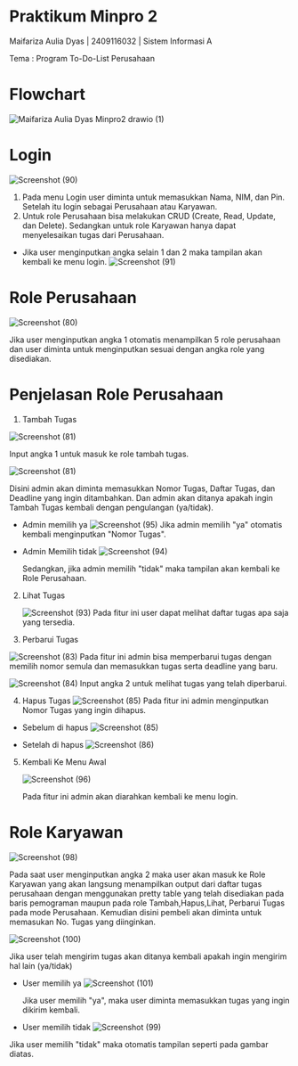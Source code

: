 # Praktikum Minpro 2
Maifariza Aulia Dyas | 2409116032 | Sistem Informasi A

Tema : Program To-Do-List Perusahaan 

# Flowchart
![Maifariza Aulia Dyas Minpro2 drawio (1)](https://github.com/user-attachments/assets/1ca403cc-00a5-4c88-8811-70d244f13617)

# Login
![Screenshot (90)](https://github.com/user-attachments/assets/5f66a81a-50df-427a-a2b4-695a58aa028a)


1. Pada menu Login user diminta untuk memasukkan Nama, NIM, dan Pin. Setelah itu login sebagai Perusahaan atau Karyawan.
2. Untuk role Perusahaan bisa melakukan CRUD (Create, Read, Update, dan Delete).
Sedangkan untuk role Karyawan hanya dapat menyelesaikan tugas dari Perusahaan.
* Jika user menginputkan angka selain 1 dan 2 maka tampilan akan kembali ke menu login.
  ![Screenshot (91)](https://github.com/user-attachments/assets/10bf6b52-8609-4998-826f-73ac5a311dbe)


# Role Perusahaan 
![Screenshot (80)](https://github.com/user-attachments/assets/85ba982b-ab34-4cfb-a8ad-e8f319f32a8c)

Jika user menginputkan angka 1 otomatis menampilkan 5 role perusahaan dan user diminta untuk menginputkan sesuai dengan angka role yang disediakan.


# Penjelasan Role Perusahaan
1. Tambah Tugas
   
![Screenshot (81)](https://github.com/user-attachments/assets/94ade6ff-8686-4e32-9191-4bcf2017bed3)

Input angka 1 untuk masuk ke role tambah tugas.

![Screenshot (81)](https://github.com/user-attachments/assets/764dd48c-5d82-404c-8831-3292c1f2d29d)

Disini admin akan diminta memasukkan Nomor Tugas, Daftar Tugas, dan Deadline yang ingin ditambahkan. Dan admin akan ditanya apakah ingin Tambah Tugas kembali dengan pengulangan (ya/tidak).

* Admin memilih ya
![Screenshot (95)](https://github.com/user-attachments/assets/7b740f05-3767-47ae-ab0c-0cf65912d753)
Jika admin memilih "ya" otomatis kembali menginputkan "Nomor Tugas".

* Admin Memilih tidak
  ![Screenshot (94)](https://github.com/user-attachments/assets/5d51401d-c15d-46c6-bc73-d625476386eb)
  
  Sedangkan, jika admin memilih "tidak" maka tampilan akan kembali ke Role Perusahaan.

2. Lihat Tugas
   
   ![Screenshot (93)](https://github.com/user-attachments/assets/8ff0d6bf-9cb2-4fdb-af0e-06b5f29b2a88)
   Pada fitur ini user dapat melihat daftar tugas apa saja yang tersedia.

4. Perbarui Tugas
   
  ![Screenshot (83)](https://github.com/user-attachments/assets/ca2a3486-213a-4f43-afed-0fae8d91616a)
Pada fitur ini admin bisa memperbarui tugas dengan memilih nomor semula dan memasukkan tugas serta deadline yang baru.

![Screenshot (84)](https://github.com/user-attachments/assets/6303ded8-a9f1-4e5d-bde0-f6ae7a08756d)
Input angka 2 untuk melihat tugas yang telah diperbarui.

4. Hapus Tugas
   ![Screenshot (85)](https://github.com/user-attachments/assets/08a3c983-c2c1-44f4-b004-1a8b4a7dc36d)
   Pada fitur ini admin menginputkan Nomor Tugas yang ingin dihapus.
   
* Sebelum di hapus
    ![Screenshot (85)](https://github.com/user-attachments/assets/49935bf6-1b53-4383-aab9-168bd4b26694)

* Setelah di hapus
![Screenshot (86)](https://github.com/user-attachments/assets/46a8ed5d-2124-46ca-8c0c-8a19004a5bd1)

5. Kembali Ke Menu Awal
   
   ![Screenshot (96)](https://github.com/user-attachments/assets/a5ad2f71-5be3-4d64-9874-939d40181714)

   Pada fitur ini admin akan diarahkan kembali ke menu login.

# Role Karyawan
![Screenshot (98)](https://github.com/user-attachments/assets/127b9a38-a7bb-467f-a1b3-c1236bf9dfdf)

Pada saat user menginputkan angka 2 maka user akan masuk ke Role Karyawan yang akan langsung menampilkan output dari daftar tugas perusahaan dengan menggunakan pretty table yang telah disediakan pada baris pemograman maupun pada role Tambah,Hapus,Lihat, Perbarui Tugas pada mode Perusahaan. Kemudian disini pembeli akan diminta untuk memasukan No. Tugas yang diinginkan.

![Screenshot (100)](https://github.com/user-attachments/assets/ac14a060-6136-42e6-9871-0d6a2984b5f2)

Jika user telah mengirim tugas akan ditanya kembali apakah ingin mengirim hal lain (ya/tidak)

* User memilih ya
  ![Screenshot (101)](https://github.com/user-attachments/assets/02ed49a5-8db6-414a-b708-5c30269be02a)

  Jika user memilih "ya", maka user diminta memasukkan tugas yang ingin dikirim kembali.

* User memilih tidak
![Screenshot (99)](https://github.com/user-attachments/assets/6c0b8505-2603-4c7e-ae53-480523124811)

Jika user memilih "tidak" maka otomatis tampilan seperti pada gambar diatas.
